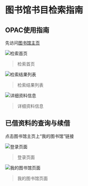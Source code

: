 # 图书馆书目检索指南

## OPAC使用指南

先访问[图书馆主页](http://www.library.nenu.edu.cn/)

  ![检索首页](/guide/image/libraryGuide1.jpg)

  > 检索首页

  ![检索结果列表](/guide/image/libraryGuide2.jpg)

  > 检索结果列表

  ![详细资料信息](/guide/image/libraryGuide3.jpg)

  > 详细资料信息

## 已借资料的查询与续借

点击图书馆主页上“我的图书馆”链接

  ![登录页面](/guide/image/libraryGuide4.jpg)

  > 登录页面

  ![我的图书馆页面](/guide/image/libraryGuide5.jpg)

  > 我的图书馆页面